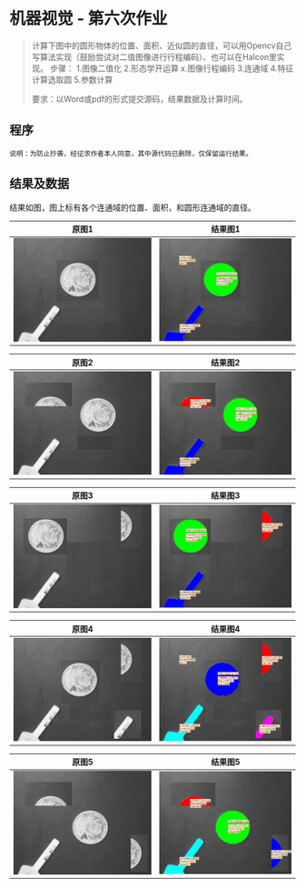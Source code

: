 # 机器视觉 - 第六次作业

> 计算下图中的圆形物体的位置、面积、近似圆的直径，可以用Opencv自己写算法实现（鼓励尝试对二值图像进行行程编码）、也可以在Halcon里实现。
> 步骤：
> 1.图像二值化
> 2.形态学开运算
> x.图像行程编码
> 3.连通域
> 4.特征计算选取圆
> 5.参数计算
>
> 要求：以Word或pdf的形式提交源码，结果数据及计算时间。

## 程序

```
说明：为防止抄袭，经征求作者本人同意，其中源代码已删除，仅保留运行结果。
```

## 结果及数据

结果如图，图上标有各个连通域的位置、面积，和圆形连通域的直径。

| 原图1                  | 结果图1                                         |
| ---------------------- | ----------------------------------------------- |
| ![](img/homework0.png) | <img src="img/result0.png" style="zoom:67%;" /> |

| 原图2                  | 结果图2                                         |
| ---------------------- | ----------------------------------------------- |
| ![](img/homework1.png) | <img src="img/result1.png" style="zoom:67%;" /> |

| 原图3                  | 结果图3                                         |
| ---------------------- | ----------------------------------------------- |
| ![](img/homework2.png) | <img src="img/result2.png" style="zoom:67%;" /> |

| 原图4                  | 结果图4                                         |
| ---------------------- | ----------------------------------------------- |
| ![](img/homework3.png) | <img src="img/result3.png" style="zoom:67%;" /> |

| 原图5                  | 结果图5                                         |
| ---------------------- | ----------------------------------------------- |
| ![](img/homework4.png) | <img src="img/result4.png" style="zoom:67%;" /> |

